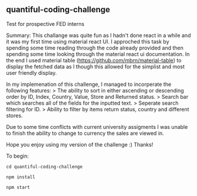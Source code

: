 ## quantiful-coding-challenge

Test for prospective FED interns

Summary: This challange was quite fun as I hadn't done react in a while and it was my first time using material react UI. I approched this task by spending some time reading through the code already provided and then spending some time looking through the material react ui documentation. In the end I used material table (https://github.com/mbrn/material-table) to display the fetched data as I though this allowed for the simplist and most user friendly display.

In my implemenation of this challenge, I managed to incorperate the following features: > The ability to sort in either ascending or descending order by ID, Index, Country, Value, Store and Returned status. > Search bar which searches all of the fields for the inputted text. > Seperate search filtering for ID. > Ability to filter by items return status, country and different stores.

Due to some time conflicts with current university assigments I was unable to finish the ability to change to currency the sales are viewed in.

Hope you enjoy using my version of the challenge :)
Thanks!

To begin:

```
cd quantiful-coding-challenge

npm install

npm start
```
